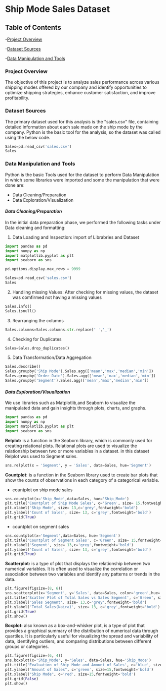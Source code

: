 # **Ship Mode Sales Dataset**

## Table of Contents

-[Project Overview](#project-overview)

-[Dataset Sources](#dataset-sources)

-[Data Manipulation and Tools](#data-manipulation-and-tools)


### Project Overview 

The objective of this project is to analyze sales performance across various shipping modes offered by our company and identify opportunities to optimize shipping strategies, enhance customer satisfaction, and improve profitability.

### Dataset Sources
The primary dataset used for this analysis is the "sales.csv" file, containing detailed information about each sale made on the ship mode by the company. 
Python is the basic tool for the analysis, so the dataset was called using the below code.

```python
Sales=pd.read_csv('sales.csv')
Sales
```

### Data Manipulation and Tools

Python is the basic Tools used for the dataset to perform Data Manipulation in which some libraries were imported and some the manipulation that were done are:
- Data Cleaning/Preparation 
- Data Exploration/Visualization

#### *Data Cleaning/Preparation*

In the initial data preparation phase, we performed the following tasks under Data cleaning and formatting:

1. Data Loading and Inspection: import of Librabries and Dataset
```Python
import pandas as pd 
import numpy as np
import matplotlib.pyplot as plt
import seaborn as sns

pd.options.display.max_rows = 9999

Sales=pd.read_csv('sales.csv')
Sales
```

2. Handling missing Values:
After checking for missing values, the dataset was comfirmed not having a missing values
```python
Sales.info()
Sales.isnull()
```
   
3. Rearranging the columns
```python
Sales.columns=Sales.columns.str.replace(' ','_')
```

4. Checking for Duplicates
```python
Sales=Sales.drop_duplicates()
```

5. Data Transformation/Data Aggregation
```python
Sales.describe()
Sales.groupby('Ship Mode').Sales.agg(['mean','max','median','min'])
Sales.groupby('Order Date').Sales.agg(['mean','max','median','min'])
Sales.groupby('Segment').Sales.agg(['mean','max','median','min'])
```

#### *Data Exploration/Visualization*

We use libraries such as Matplotlib,and Seaborn to visualize the manipulated data and gain insights through plots, charts, and graphs.
```Python
import pandas as pd 
import numpy as np
import matplotlib.pyplot as plt
import seaborn as sns
```

**Relplot:**
 is a function in the Seaborn library, which is commonly used for creating relational plots. Relational plots are used to visualize the relationship between two or more variables in a dataset.
 in this dataset Relplot was used to Segment sales. 
 ```python
sns.relplot(x = 'Segment', y = 'Sales', data=Sales, hue='Segment')
```

**Countplot:**
 is a function in the Seaborn library used to create bar plots that show the counts of observations in each category of a categorical variable.

   - countplot on ship mode sales
 ```python
sns.countplot(x='Ship_Mode',data=Sales, hue='Ship_Mode')
plt.title('Countplot of Ship Mode Sales', c='Green', size= 15,fontweight='bold')
plt.xlabel('Ship Mode', size= 13,c='grey',fontweight='bold')
plt.ylabel('Count of Sales', size= 13, c='grey',fontweight='bold')
plt.grid(True)
```

   - countplot on segment sales
```python
sns.countplot(x='Segment',data=Sales, hue='Segment')
plt.title('Countplot of Segment Sales', c='Green', size= 15,fontweight='bold')
plt.xlabel('Segment', size= 13,c='grey',fontweight='bold')
plt.ylabel('Count of Sales', size= 13, c='grey',fontweight='bold')
plt.grid(True)
```

**Scatterplot:**
is a type of plot that displays the relationship between two numerical variables. It is often used to visualize the correlation or association between two variables and identify any patterns or trends in the data.
```Python
plt.figure(figsize=(8, 6))
sns.scatterplot(x='Segment', y='Sales', data=Sales, color='green',hue='Segment')
plt.title('Scatter Plot of Total Sales vs Sales Segment', c='Green', size= 15,fontweight='bold')
plt.xlabel('Sales Segment', size= 13,c='grey',fontweight='bold')
plt.ylabel('Total Sales(Naira)', size= 13, c='grey',fontweight='bold')
plt.grid(True)
plt.show()
```

**Boxplot:**
also known as a box-and-whisker plot, is a type of plot that provides a graphical summary of the distribution of numerical data through quartiles. It is particularly useful for visualizing the spread and variability of data, identifying outliers, and comparing distributions between different groups or categories.

```python
plt.figure(figsize=(6, 4))
sns.boxplot(x='Ship_Mode', y='Sales', data=Sales, hue='Ship_Mode')
plt.title('Evaluation of Ship Mode and Amount of Sales', c='blue', size='20',fontweight='bold')
plt.ylabel("Amount of Sales", c='green', size=15,fontweight='bold')
plt.xlabel("Ship Mode", c='red', size=15,fontweight='bold')
plt.grid(False)
plt.show()
```
